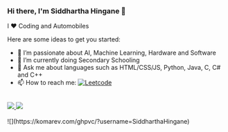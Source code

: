 ### Hi there, I'm Siddhartha Hingane 👋

I :heart: Coding and Automobiles
<!--
**SiddharthaHingane/SiddharthaHingane** is a ✨ _special_ ✨ repository because its `README.md` (this file) appears on your GitHub profile. -->

Here are some ideas to get you started:

- 🔭 I’m passionate about AI, Machine Learning, Hardware and Software
- 🌱 I’m currently doing Secondary Schooling
- 💬 Ask me about languages such as HTML/CSS/JS, Python, Java, C, C# and C++
- 📫 How to reach me: 
[![Leetcode](https://img.shields.io/badge/-Leetcode-black?style=flat&labelColor=black&logo=leetcode&logoColor=orange)](https://leetcode.com/siddharthahingane/)
<br><br>
<a href="#">
  <img src="https://github-readme-stats.vercel.app/api/top-langs/?username=SiddharthaHingane&layout=compact&theme=midnight-purple&hide_border=true">
</a>
<a href="#">
  <img src="https://github-readme-streak-stats.herokuapp.com/?user=SiddharthaHingane&theme=midnight-purple&hide_border=true">
</a>
<br>
<br>
![](https://komarev.com/ghpvc/?username=SiddharthaHingane)
